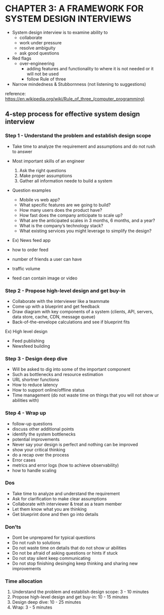 # CHAPTER 3: A FRAMEWORK FOR SYSTEM DESIGN INTERVIEWS

- System design interview is to examine ability to
  - collaborate
  - work under pressure
  - resolve ambiguity
  - ask good questions
- Red flags
  - over-engineering
    - adding features and functionality to where it is not needed or it will not be used
    - follow Rule of three
- Narrow mindedness & Stubbornness (not listening to suggestions)

reference: https://en.wikipedia.org/wiki/Rule_of_three_(computer_programming)

## 4-step process for effective system design interview

### Step 1 - Understand the problem and establish design scope

- Take time to analyze the requirement and assumptions and do not rush to answer
- Most important skills of an engineer

  1. Ask the right questions
  2. Make proper assumptions
  3. Gather all information neede to build a system

- Question examples

  - Mobile vs web app?
  - What specific features are we going to build?
  - How many users does the product have?
  - How fast does the company anticipate to scale up?
  - What are the anticipated scales in 3 months, 6 months, and a year?
  - What is the company’s technology stack?
  - What existing services you might leverage to simplify the design?

- Ex) News feed app
- how to order feed
- number of friends a user can have
- traffic volume
- feed can contain image or video

### Step 2 - Propose high-level design and get buy-in

- Collaborate with the interviewer like a teammate
- Come up with a blueprint and get feedback
- Draw diagram with key components of a system (clients, API, servers, data store, cache, CDN, message queue)
- Back-of-the-envelope calculations and see if blueprint fits

Ex) High level design

- Feed publishing
- Newsfeed building

### Step 3 - Design deep dive

- Will be asked to dig into some of the important component
- Such as bottlenecks and resource estimation
- URL shortner functions
- How to reduce latency
- How to support online/offline status
- Time management (do not waste time on things that you will not show ur abilities with)

### Step 4 - Wrap up

- follow-up questions
- discuss other additional points
- identify the system bottlenecks
- potential improvements
- Never say your design is perfect and nothing can be improved
- show your critical thinking
- do a recap over the process
- Error cases
- metrics and error logs (how to achieve observability)
- how to handle scaling

### Dos

- Take time to analyze and understand the requirement
- Ask for clarification to make clear assumptions
- Collaborate with interviewer & treat as a team member
- Let them know what you are thinking
- Get blueprint done and then go into details

### Don’ts

- Dont be unprepared for typical questions
- Do not rush to solutions
- Do not waste time on details that do not show ur abilities
- Do not be afraid of asking questions or hints if stuck
- Do not stay silent keep communicating
- Do not stop finishing desinging keep thinking and sharing new improvements

### Time allocation

1. Understand the problem and establish design scope: 3 - 10 minutes
2. Propose high-level design and get buy-in: 10 - 15 minutes
3. Design deep dive: 10 - 25 minutes
4. Wrap: 3 - 5 minutes
